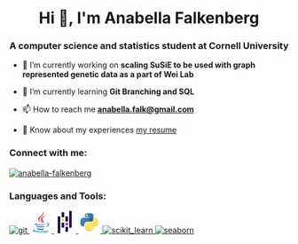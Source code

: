 <h1 align="center">Hi 👋, I'm Anabella Falkenberg</h1>
<h3 align="center">A computer science and statistics student at Cornell University</h3>

- 🔭 I’m currently working on **scaling SuSiE to be used with graph represented genetic data as a part of Wei Lab**

- 🌱 I’m currently learning **Git Branching and SQL**

- 📫 How to reach me **anabella.falk@gmail.com**

- 📄 Know about my experiences [my resume](https://drive.google.com/file/d/1YGWSv3G6wl2P7r4sFbMXXog5uxkOxSkR/view?usp=sharing)

<h3 align="left">Connect with me:</h3>
<p align="left">
<a href="https://linkedin.com/in/anabella-falkenberg" target="blank"><img align="center" src="https://raw.githubusercontent.com/rahuldkjain/github-profile-readme-generator/master/src/images/icons/Social/linked-in-alt.svg" alt="anabella-falkenberg" height="30" width="40" /></a>
</p>

<h3 align="left">Languages and Tools:</h3>
<p align="left"> <a href="https://git-scm.com/" target="_blank" rel="noreferrer"> <img src="https://www.vectorlogo.zone/logos/git-scm/git-scm-icon.svg" alt="git" width="40" height="40"/> </a> <a href="https://www.java.com" target="_blank" rel="noreferrer"> <img src="https://raw.githubusercontent.com/devicons/devicon/master/icons/java/java-original.svg" alt="java" width="40" height="40"/> </a> <a href="https://pandas.pydata.org/" target="_blank" rel="noreferrer"> <img src="https://raw.githubusercontent.com/devicons/devicon/2ae2a900d2f041da66e950e4d48052658d850630/icons/pandas/pandas-original.svg" alt="pandas" width="40" height="40"/> </a> <a href="https://www.python.org" target="_blank" rel="noreferrer"> <img src="https://raw.githubusercontent.com/devicons/devicon/master/icons/python/python-original.svg" alt="python" width="40" height="40"/> </a> <a href="https://scikit-learn.org/" target="_blank" rel="noreferrer"> <img src="https://upload.wikimedia.org/wikipedia/commons/0/05/Scikit_learn_logo_small.svg" alt="scikit_learn" width="40" height="40"/> </a> <a href="https://seaborn.pydata.org/" target="_blank" rel="noreferrer"> <img src="https://seaborn.pydata.org/_images/logo-mark-lightbg.svg" alt="seaborn" width="40" height="40"/> </a> </p>
